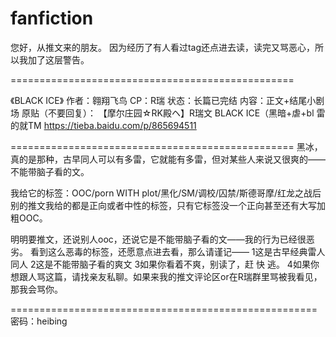 # fanfiction
您好，从推文来的朋友。
因为经历了有人看过tag还点进去读，读完又骂恶心，所以我加了这层警告。

=================================================

《BLACK ICE》
作者：翱翔飞鸟
CP：R瑞
状态：长篇已完结
内容：正文+结尾小剧场
原贴（不要回复）：
	【摩尔庄园☆RK殿ヘ】R瑞文 BLACK ICE（黑暗+虐+bl 雷的就TM 		https://tieba.baidu.com/p/865694511

=================================================
黑冰，真的是那种，古早同人可以有多雷，它就能有多雷，但对某些人来说又很爽的——
不能带脑子看的文。

我给它的标签：OOC/porn WITH plot/黑化/SM/调校/囚禁/斯德哥摩/红龙之战后
别的推文我给的都是正向或者中性的标签，只有它标签没一个正向甚至还有大写加粗OOC。

明明要推文，还说别人ooc，还说它是不能带脑子看的文——我的行为已经很恶劣。
看到这么恶毒的标签，还愿意点进去看，那么请谨记——
1这是古早经典雷人同人
2这是不能带脑子看的爽文
3如果你看着不爽，别读了，赶 快 逃。
4如果你想跟人骂这篇，请找亲友私聊。如果来我的推文评论区or在R瑞群里骂被我看见，那我会骂你。

=====================================================
密码：heibing
